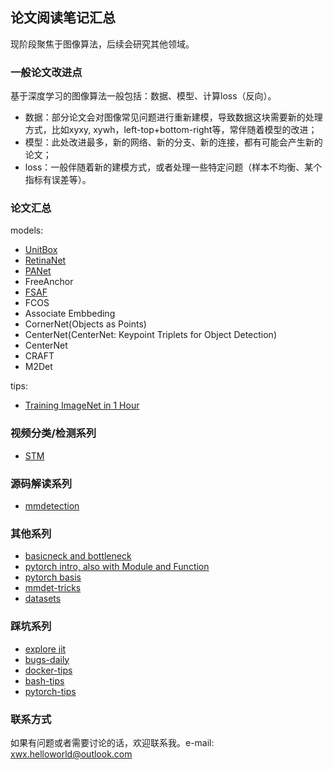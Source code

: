 ## 论文阅读笔记汇总

现阶段聚焦于图像算法，后续会研究其他领域。

### 一般论文改进点

基于深度学习的图像算法一般包括：数据、模型、计算loss（反向）。

* 数据：部分论文会对图像常见问题进行重新建模，导致数据这块需要新的处理方式，比如xyxy, xywh，left-top+bottom-right等，常伴随着模型的改进；
* 模型：此处改进最多，新的网络、新的分支、新的连接，都有可能会产生新的论文；
* loss：一般伴随着新的建模方式，或者处理一些特定问题（样本不均衡、某个指标有误差等）。

### 论文汇总

models:

- [UnitBox](papers/unitbox/unitbox.md)
- [RetinaNet](papers/retinanet/retinanet.md)
- [PANet](papers/PANet/PANet.md)
- FreeAnchor
- [FSAF](papers/FSAF/FSAF.md)
- FCOS
- Associate Embbeding
- CornerNet(Objects as Points)
- CenterNet(CenterNet: Keypoint Triplets for Object Detection)
- CenterNet
- CRAFT
- M2Det

tips:

- [Training ImageNet in 1 Hour](papers/others/train_imagenet_in_1_hour.md)


### 视频分类/检测系列

- [STM](papers/STM/STM.md)

### 源码解读系列

- [mmdetection](images/mmdet-two-stage-detector-call-stack.png)


### 其他系列
- [basicneck and bottleneck](x7x8/notes/resnet.md)
- [pytorch intro, also with Module and Function ](x7x8/pytorch_basis/pytorch.md)
- [pytorch basis](x7x8/pytorch_basis/useful_tips.md)
- [mmdet-tricks](x7x8/pytorch_basis/tricks.md)
- [datasets](x7x8/datasets.md)

### 踩坑系列

- [explore jit](x7x8/pytorch_basis/jit_bugs.md)
- [bugs-daily](x7x8/useful/bugs-daily.md)
- [docker-tips](x7x8/useful/docker.md)
- [bash-tips](x7x8/useful/bash-tips.md)
- [pytorch-tips](x7x8/useful/pytorch-tips.md)

### 联系方式

如果有问题或者需要讨论的话，欢迎联系我。e-mail: xwx.helloworld@outlook.com
